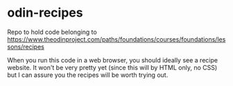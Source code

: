 # odin-recipes
Repo to hold code belonging to https://www.theodinproject.com/paths/foundations/courses/foundations/lessons/recipes

When you run this code in a web browser, you should ideally see a recipe website. It won't be very pretty yet (since this will by HTML only, no CSS) but I can assure you the recipes will be worth trying out.